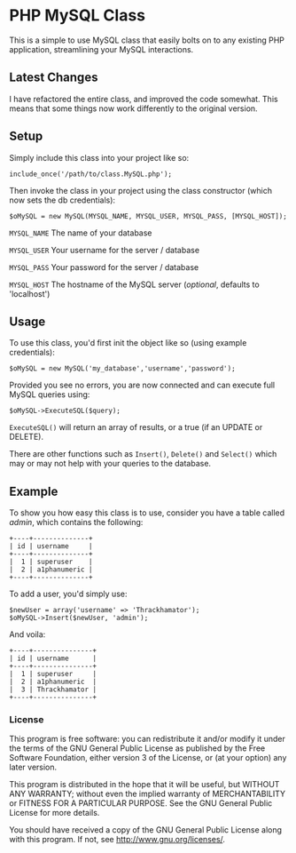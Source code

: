 PHP MySQL Class
===============

This is a simple to use MySQL class that easily bolts on to any existing PHP application, streamlining your MySQL interactions.


Latest Changes
--------------

I have refactored the entire class, and improved the code somewhat. This means that some things now work differently to the original version.


Setup
-----

Simply include this class into your project like so:

`include_once('/path/to/class.MySQL.php');`

Then invoke the class in your project using the class constructor (which now sets the db credentials):

`$oMySQL = new MySQL(MYSQL_NAME, MYSQL_USER, MYSQL_PASS, [MYSQL_HOST]);`

`MYSQL_NAME` The name of your database

`MYSQL_USER` Your username for the server / database

`MYSQL_PASS` Your password for the server / database

`MYSQL_HOST` The hostname of the MySQL server (*optional*, defaults to 'localhost')


Usage
-----

To use this class, you'd first init the object like so (using example credentials):

`$oMySQL = new MySQL('my_database','username','password');`

Provided you see no errors, you are now connected and can execute full MySQL queries using:

`$oMySQL->ExecuteSQL($query);`

`ExecuteSQL()` will return an array of results, or a true (if an UPDATE or DELETE).

There are other functions such as `Insert()`, `Delete()` and `Select()` which may or may not help with your queries to the database.

Example
-------

To show you how easy this class is to use, consider you have a table called *admin*, which contains the following:

```
+----+--------------+
| id | username     |
+----+--------------+
|  1 | superuser    |
|  2 | a1phanumeric |
+----+--------------+
```

To add a user, you'd simply use:

```
$newUser = array('username' => 'Thrackhamator');
$oMySQL->Insert($newUser, 'admin');
```

And voila:

```
+----+---------------+
| id | username      |
+----+---------------+
|  1 | superuser     |
|  2 | a1phanumeric  |
|  3 | Thrackhamator |
+----+---------------+
```

### License

This program is free software: you can redistribute it and/or modify
it under the terms of the GNU General Public License as published by
the Free Software Foundation, either version 3 of the License, or
(at your option) any later version.

This program is distributed in the hope that it will be useful,
but WITHOUT ANY WARRANTY; without even the implied warranty of
MERCHANTABILITY or FITNESS FOR A PARTICULAR PURPOSE.  See the
GNU General Public License for more details.

You should have received a copy of the GNU General Public License
along with this program.  If not, see <http://www.gnu.org/licenses/>.